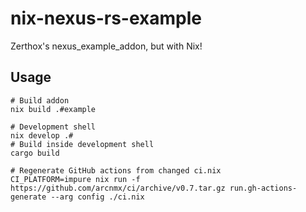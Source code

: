 # nix-nexus-rs-example

Zerthox's nexus_example_addon, but with Nix!

## Usage

```
# Build addon
nix build .#example

# Development shell
nix develop .#
# Build inside development shell
cargo build

# Regenerate GitHub actions from changed ci.nix
CI_PLATFORM=impure nix run -f https://github.com/arcnmx/ci/archive/v0.7.tar.gz run.gh-actions-generate --arg config ./ci.nix
```
